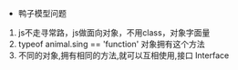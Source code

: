 - 鸭子模型问题
 1. js不走寻常路，js做面向对象，不用class，对象字面量
 2. typeof animal.sing == 'function' 对象拥有这个方法
 3. 不同的对象,拥有相同的方法,就可以互相使用,接口 Interface